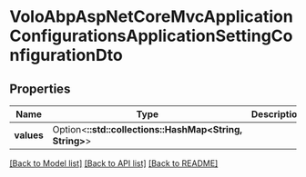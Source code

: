 # VoloAbpAspNetCoreMvcApplicationConfigurationsApplicationSettingConfigurationDto

## Properties

Name | Type | Description | Notes
------------ | ------------- | ------------- | -------------
**values** | Option<**::std::collections::HashMap<String, String>**> |  | [optional]

[[Back to Model list]](../README.md#documentation-for-models) [[Back to API list]](../README.md#documentation-for-api-endpoints) [[Back to README]](../README.md)


